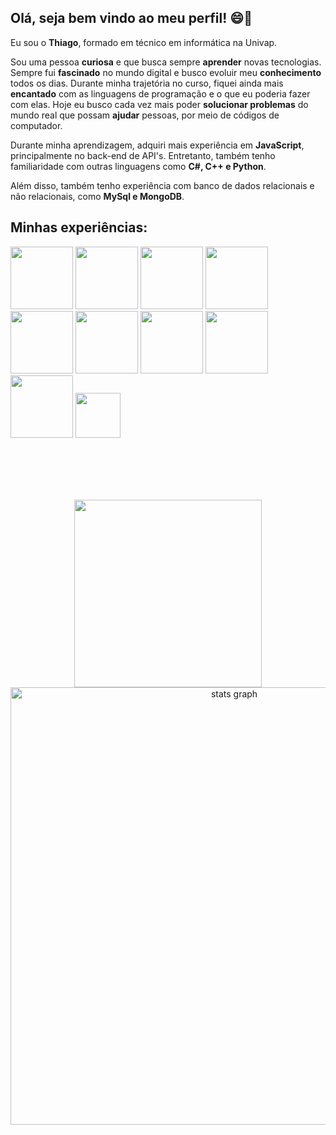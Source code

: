 ## Olá, seja bem vindo ao meu perfil! 😄🎉

Eu sou o **Thiago**, formado em técnico em informática na Univap.

Sou uma pessoa **curiosa** e que busca sempre **aprender** novas tecnologias. Sempre fui
**fascinado** no mundo digital e busco evoluir meu **conhecimento** todos os dias. Durante minha trajetória no curso, fiquei ainda mais **encantado** com as linguagens de programação e o que eu poderia fazer com elas. Hoje eu busco cada vez mais poder **solucionar problemas** do mundo real que possam **ajudar** pessoas, por meio de códigos de computador. 

Durante minha aprendizagem, adquiri mais experiência em **JavaScript**, principalmente no back-end de API's. Entretanto, também tenho familiaridade com outras linguagens como **C#, C++ e Python**.

Além disso, também tenho experiência com banco de dados relacionais e não relacionais, como **MySql e MongoDB**.

## Minhas experiências:
<div>
<img style="height:100px" src="https://cdn.jsdelivr.net/gh/devicons/devicon@latest/icons/javascript/javascript-original.svg"/>
<img style="height:100px" src="https://cdn.jsdelivr.net/gh/devicons/devicon@latest/icons/nodejs/nodejs-original-wordmark.svg" />
<img style="height:100px" src="https://cdn.jsdelivr.net/gh/devicons/devicon@latest/icons/mongodb/mongodb-original-wordmark.svg" />
<img style="height:100px" src="https://cdn.jsdelivr.net/gh/devicons/devicon@latest/icons/mongoose/mongoose-original-wordmark.svg" />
<img style="height:100px" src="https://cdn.jsdelivr.net/gh/devicons/devicon@latest/icons/html5/html5-original-wordmark.svg" />
<img style="height:100px" src="https://cdn.jsdelivr.net/gh/devicons/devicon@latest/icons/css3/css3-original-wordmark.svg" />
<img style="height:100px" src="https://cdn.jsdelivr.net/gh/devicons/devicon@latest/icons/csharp/csharp-original.svg" />
<img style="height:100px" src="https://cdn.jsdelivr.net/gh/devicons/devicon@latest/icons/mysql/mysql-original-wordmark.svg" />
<img style="height:100px" src="https://cdn.jsdelivr.net/gh/devicons/devicon@latest/icons/python/python-original-wordmark.svg" />
<img style="width:72px" src="https://cdn.jsdelivr.net/gh/devicons/devicon@latest/icons/cplusplus/cplusplus-original.svg" />
</div>

<br><br><br><br>

<div align="center">
<a href="https://github.com/ThiagoSancho">
<img loading="lazy" width="300px" src="https://github-readme-stats.vercel.app/api/top-langs/?username=ThiagoSancho&layout=compact&langs_count=7&theme=dracula"/>

<img src="http://github-profile-summary-cards.vercel.app/api/cards/profile-details?username=ThiagoSancho&theme=bear" width=700px  alt="stats graph"/>
</div>
